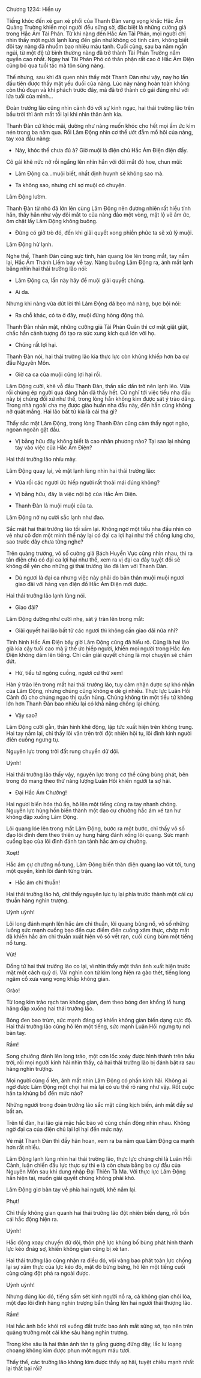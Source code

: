 




Chương 1234: Hiển uy


Tiếng khóc đến xé gan xé phổi của Thanh Đàn vang vọng khắc Hăc Ám Quảng Trường khiến mọi người đều sững sờ, đặc biệt là những cường giả trong Hắc Ám Tài Phán. Từ khi nàng đến Hắc Ám Tài Phán, mọi người chỉ nhìn thấy một người lạnh lùng đến gần như không có tình cảm, không biết đôi tay nàng đã nhuốm bao nhiêu máu tanh. Cuối cùng, sau ba năm ngắn ngủi, từ một đệ tử bình thường nàng đã trở thành Tài Phán Trưởng nắm quyền cao nhất. Ngay hai Tài Phán Phó có thân phận rất cao ở Hắc Ám Điện cũng bỏ qua tuổi tác mà tôn sùng nàng.

Thế nhưng, sau khi đã quen nhìn thấy một Thanh Đàn như vậy, nay họ lần đầu tiên được thấy mặt yếu đuối của nàng. Lúc này nàng hoàn toàn không còn thủ đoạn và khí phách trước đây, mà đã trở thành cô gái đúng như với lứa tuổi của mình…

Đoàn trưởng lão cũng nhìn cảnh đó với sự kinh ngạc, hai thái trưởng lão trên bầu trời thì ánh mắt tối lại khi nhìn thân ảnh kia.

Thanh Đàn cứ khóc mãi, dường như nàng muốn khóc cho hết mọi ấm ức kìm nén trong ba năm qua. Rồi Lâm Động nhìn cơ thể ướt đẫm mồ hôi của nàng, tay xoa đầu nàng:

- Này, khóc thế chưa đủ à? Giờ muội là điện chủ Hắc Ám Điện điện đấy.

Cô gái khẽ nức nở rồi ngẩng lên nhìn hắn với đôi mắt đỏ hoe, chun mũi:

- Lâm Động ca…muội biết, nhất định huynh sẽ không sao mà.

- Ta không sao, nhưng chỉ sợ muội có chuyện.

Lâm Động lườm.

Thanh Đàn từ nhỏ đã lớn lên cùng Lâm Động nên đương nhiên rất hiểu tính hắn, thấy hắn như vậy đôi mắt to của nàng đảo một vòng, mặt lộ vẻ ấm ức, ôm chặt lấy Lâm Động không buông.

- Đừng có giở trò đó, đến khi giải quyết xong phiền phức ta sẽ xử lý muội.

Lâm Động hừ lạnh.

Nghe thế, Thanh Đàn cũng sực tỉnh, hàn quang lóe lên trong mắt, tay nắm lại, Hắc Ám Thánh Liềm bay về tay. Nàng buông Lâm Động ra, ánh mắt lạnh băng nhìn hai thái trưởng lão nói:

- Lâm Động ca, lần này hãy để muội giải quyết chúng.

- Ai da.

Nhưng khi nàng vừa dứt lời thì Lâm Động đã bẹo má nàng, bực bội nói:

- Ra chỗ khác, có ta ở đây, muội đừng hòng động thủ.

Thanh Đàn nhăn mặt, những cường giả Tài Phán Quân thì cơ mặt giật giật, chắc hẳn cảnh tượng đó tạo ra sức xung kích quá lớn với họ.

- Chúng rất lợi hại.

Thanh Đàn nói, hai thái trưởng lão kia thực lực còn khủng khiếp hơn ba cự đầu Nguyên Môn.

- Giờ ca ca của muội cũng lợi hại rồi.

Lâm Động cười, khẽ vỗ đầu Thanh Đàn, thần sắc dần trở nên lạnh lẽo. Vừa rồi chúng ép người quá đáng hắn đã thấy hết. Cứ nghĩ tới việc tiểu nha đầu này bị chúng đối xử như thế, trong lòng hắn không kìm được sát ý trào dâng. Trong nhà ngoài cha mẹ được giáo huấn nha đầu này, đến hắn cũng không nỡ quát mắng. Hai lão bất tử kia là cái thá gì?

Thấy sắc mặt Lâm Động, trong lòng Thanh Đàn cũng cảm thấy ngọt ngào, ngoan ngoãn gật đầu.

- Vị bằng hữu đây không biết là cao nhân phương nào? Tại sao lại nhúng tay vào việc của Hắc Ám Điện?

Hai thái trưởng lão nhíu mày.

Lâm Động quay lại, vẻ mặt lạnh lùng nhìn hai thái trưởng lão:

- Vừa rồi các ngươi ức hiếp người rất thoải mái đúng không?

- Vị bằng hữu, đây là việc nội bộ của Hắc Ám Điện.

- Thanh Đàn là muội muội của ta.

Lâm Động nở nụ cười sắc lạnh như đao.

Sắc mặt hai thái trưởng lão tối sầm lại. Không ngờ một tiểu nha đầu nhìn có vẻ như cô đơn một mình thế này lại có đại ca lợi hại như thế chống lưng cho, sao trước đây chưa từng nghe?

Trên quảng trường, vô số cường giả Bách Huyền Vực cũng nhìn nhau, thì ra tân điện chủ có đại ca lợi hại như thế, xem ra vị đại ca đây tuyệt đối sẽ không để yên cho những gì thái trưởng lão đã làm với Thanh Đàn.

- Dù ngươi là đại ca nhưng việc này phải do bản thân muội muội ngươi giao đãi với hàng vạn điện đồ Hắc Ám Điện mới được.

Hai thái trưởng lão lạnh lùng nói.

- Giao đãi?

Lâm Động dường như cười nhẹ, sát ý tràn lên trong mắt:

- Giải quyết hai lão bất tử các ngươi thì không cần giao đãi nữa nhỉ?

Tình hình Hắc Ám Điện bây giờ Lâm Động cũng đã hiểu rõ. Cũng là hai lão già kia cậy tuổi cao mà ỷ thế ức hiếp người, khiến mọi người trong Hắc Ám Điện không dám lên tiếng. Chỉ cần giải quyết chúng là mọi chuyện sẽ chấm dứt.

- Hừ, tiểu tử ngông cuồng, ngươi cứ thử xem!

Hàn ý trào lên trong mắt hai thái trưởng lão, tuy cảm nhận được sự khó nhằn của Lâm Động, nhưng chúng cũng không e dè gì nhiều. Thực lực Luân Hồi Cảnh đủ cho chúng ngạo thị quần hùng. Chúng không tin một tiểu tử không lớn hơn Thanh Đàn bao nhiêu lại có khả năng chống lại chúng.

- Vậy sao?

Lâm Động cười gằn, thân hình khẽ động, lập tức xuất hiện trên không trung. Hai tay nắm lại, chỉ thấy lôi vân trên trời đột nhiên hội tụ, lôi đình kinh người điên cuồng ngưng tụ.

Nguyên lực trong trời đất rung chuyển dữ dội.

Uỳnh!

Hai thái trưởng lão thấy vậy, nguyên lực trong cơ thể cũng bùng phát, bên trong đó mang theo thứ năng lượng Luân Hồi khiến người ta sợ hãi.

- Đại Hắc Ám Chưởng!

Hai ngươi biến hóa thủ ấn, hô lên một tiếng cùng ra tay nhanh chóng. Nguyên lực hùng hồn biến thành một đạo cự chưởng hắc ám xé tan hư không đập xuống Lâm Động.

Lôi quang lóe lên trong mắt Lâm Động, bước ra một bước, chỉ thấy vô số đạo lôi đình đem theo thiên uy hung hăng đánh xống lôi quang. Sức mạnh cuồng bạo của lôi đình đánh tan tành hắc ám cự chưởng.

Xoẹt!

Hắc ám cự chưởng nổ tung, Lâm Động biến thàn điện quang lao vút tới, tung một quyền, kình lôi đánh từng trận.

- Hắc ám chi thuẫn!

Hai thái trưởng lão hô, chỉ thấy nguyên lực tụ lại phía trước thành một cái cự thuẫn hàng nghìn trượng.

Uỳnh uỳnh!

Lôi long đánh mạnh lên hắc ám chi thuẫn, lôi quang bùng nổ, vô số những luồng sức mạnh cuồng bạo đến cực điểm điên cuồng xâm thực, chớp mắt đã khiến hắc ám chi thuẫn xuất hiện vô số vết rạn, cuối cùng bùm một tiếng nổ tung.

Vút!

Đồng tử hai thái trưởng lão co lại, vì nhìn thấy một thân ảnh xuất hiện trước mặt một cách quỷ dị. Vài nghìn con tử kim long hiện ra gào thét, tiếng long ngâm cổ xưa vang vọng khắp không gian.

Grào!

Tử long kim trảo rạch tan không gian, đem theo bóng đen khổng lồ hung hăng đập xuống hai thái trưởng lão.

Bóng đen bao trùm, sức mạnh đáng sợ khiến không gian biến dạng cực độ. Hai thái trưởng lão cũng hô lên một tiếng, sức mạnh Luân Hồi ngưng tụ nơi bàn tay.

Rầm!

Song chưởng đánh lên long trảo, một cơn lốc xoáy được hình thành trên bầu trời, rồi mọi người kinh hãi nhìn thấy, cả hai thái trưởng lão bị đánh bật ra sau hàng nghìn trượng.

Mọi người cùng ồ lên, ánh mắt nhìn Lâm Động có phần kinh hãi. Không ai ngờ được Lâm Động một chọi hai mà lại có ưu thế rõ ràng như vậy. Rốt cuộc hắn ta khủng bố đến mức nào?

Những người trong đoàn trưởng lão sắc mặt cũng kịch biến, ánh mắt đầy sự bất an.

Trên tế đàn, hai lão giả mặc hắc bào vô cùng chấn động nhìn nhau. Không ngờ đại ca của điện chủ lại lợi hại đến mức này.

Vẻ mặt Thanh Đàn thì đầy hân hoan, xem ra ba năm qua Lâm Động ca mạnh hơn rất nhiều.

Lâm Động lạnh lùng nhìn hai thái trưởng lão, thực lực chúng chỉ là Luân Hồi Cảnh, luận chiến đấu lực thực sự thì e là còn chưa bằng ba cự đầu của Nguyên Môn sau khi dung nhập Đại Thiên Tà Ma. Với thực lực Lâm Động hắn hiện tại, muốn giải quyết chúng không phải khó.

Lâm Động giơ bàn tay về phía hai người, khẽ nắm lại.

Phụt!

Chỉ thấy không gian quanh hai thái trưởng lão đột nhiên biến dạng, rồi bốn cái hắc động hiện ra.

Uỳnh!

Hắc động xoay chuyển dữ dội, thôn phệ lực khủng bố bùng phát hình thành lực kéo đnág sợ, khiến không gian cũng bị xé tan.

Hai thái trưởng lão cũng nhận ra điều đó, vội vàng bạo phát toàn lực chống lại sự xâm thực của lực kéo đó, mặt đỏ bừng bừng, hô lên một tiếng cuối cùng cũng đột phá ra ngoài được.

Uỳnh uỳnh!

Nhưng đúng lúc đó, tiếng sấm sét kinh người nổ ra, cả không gian chói lòa, một đạo lôi đình hàng nghìn trượng bắn thẳng lên hai người thái thượng lão.

Rầm!

Hai hắc ảnh bốc khói rơi xuống đất trước bao ánh mắt sững sờ, tạo nên trên quảng trưởng một cái khe sâu hàng nghìn trượng.

Trong khe sâu là hai thân ảnh tàn tạ gắng gượng đứng dậy, lắc lư loạng choạng không kìm được phun một ngụm máu tươi.

Thấy thế, các trưởng lão không kìm được thấy sợ hãi, tuyệt chiêu mạnh nhất lại thất bại rồi?




